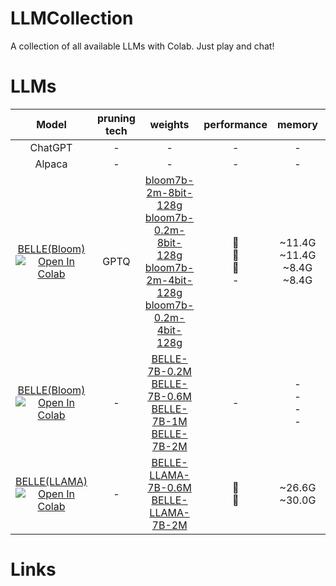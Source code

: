 # LLMCollection
A collection of all available LLMs with Colab. Just play and chat!

# LLMs
|Model|pruning tech|weights|performance|memory|lang|
|:-:|:-:|:-:|:-:|:-:|:-:|
|ChatGPT|-|-|-|-|-|
|Alpaca|-|-|-|-|-|
|[BELLE(Bloom)](https://github.com/LianjiaTech/BELLE)<br>[![Open In Colab](https://colab.research.google.com/assets/colab-badge.svg)](https://colab.research.google.com/drive/11T3VoOeRtDFejwRsXWJzKpzdTEHzWO-d?usp=sharing)|GPTQ|[bloom7b-2m-8bit-128g](https://huggingface.co/BelleGroup/BELLE-7B-gptq)<br>[bloom7b-0.2m-8bit-128g](https://huggingface.co/BelleGroup/BELLE-7B-gptq)<br>[bloom7b-2m-4bit-128g](https://huggingface.co/BelleGroup/BELLE-7B-gptq)<br>[bloom7b-0.2m-4bit-128g](https://huggingface.co/BelleGroup/BELLE-7B-gptq)|:1st_place_medal:<br>:2nd_place_medal:<br>:3rd_place_medal:<br>-|~11.4G<br>~11.4G<br>~8.4G<br>~8.4G|:cn:|
|[BELLE(Bloom)](https://github.com/LianjiaTech/BELLE)<br>[![Open In Colab](https://colab.research.google.com/assets/colab-badge.svg)](https://colab.research.google.com/drive/1aqFH4_flJE_VkK_8JJE3IUMC_CDn30NJ?usp=sharing)|-|[BELLE-7B-0.2M](https://huggingface.co/BelleGroup/BELLE-7B-0.2M)<br>[BELLE-7B-0.6M](https://huggingface.co/BelleGroup/BELLE-7B-0.6M)<br>[BELLE-7B-1M](https://huggingface.co/BelleGroup/BELLE-7B-1M)<br>[BELLE-7B-2M](https://huggingface.co/BelleGroup/BELLE-7B-2M)|-|-<br>-<br>-<br>-|:cn:|
|[BELLE(LLAMA)](https://github.com/LianjiaTech/BELLE)<br>[![Open In Colab](https://colab.research.google.com/assets/colab-badge.svg)](https://colab.research.google.com/drive/1aqFH4_flJE_VkK_8JJE3IUMC_CDn30NJ?usp=sharing)|-|[BELLE-LLAMA-7B-0.6M](https://huggingface.co/BelleGroup/LLAMA-7B-0.6M)<br>[BELLE-LLAMA-7B-2M](https://huggingface.co/BelleGroup/BELLE-LLAMA-7B-2M)|:1st_place_medal:<br>:2nd_place_medal:|~26.6G<br>~30.0G|:cn:|

# Links

